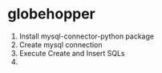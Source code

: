 # globehopper
1. Install mysql-connector-python package
2. Create mysql connection
3. Execute Create and Insert SQLs
4. 
